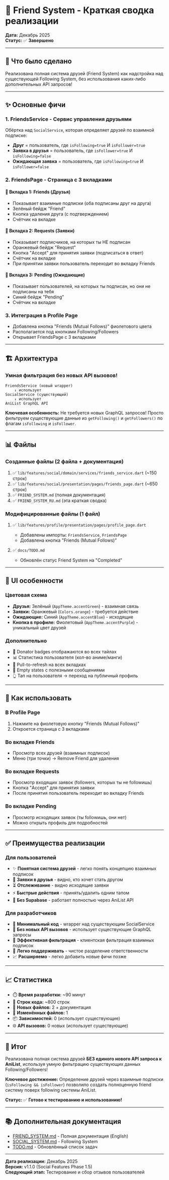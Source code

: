 # 👥 Friend System - Краткая сводка реализации

**Дата:** Декабрь 2025  
**Статус:** ✅ **Завершено**

---

## 🎯 Что было сделано

Реализована полная система друзей (Friend System) как надстройка над существующей Following System, без использования каких-либо дополнительных API запросов!

---

## ✨ Основные фичи

### 1. **FriendsService** - Сервис управления друзьями
Обёртка над `SocialService`, которая определяет друзей по взаимной подписке:
- **Друг** = пользователь, где `isFollowing=true` И `isFollower=true`
- **Заявка в друзья** = пользователь, где `isFollower=true` И `isFollowing=false`
- **Ожидающая заявка** = пользователь, где `isFollowing=true` И `isFollower=false`

### 2. **FriendsPage** - Страница с 3 вкладками

#### 📗 Вкладка 1: Friends (Друзья)
- Показывает взаимные подписки (оба подписаны друг на друга)
- Зелёный бейдж "Friend"
- Кнопка удаления друга (с подтверждением)
- Счётчик на вкладке

#### 📙 Вкладка 2: Requests (Заявки)
- Показывает подписчиков, на которых ты НЕ подписан
- Оранжевый бейдж "Request"
- Кнопка "Accept" для принятия заявки (подписаться в ответ)
- Счётчик на вкладке
- При принятии заявки пользователь переходит во вкладку Friends

#### 📘 Вкладка 3: Pending (Ожидающие)
- Показывает пользователей, на которых ты подписан, но они не подписаны на тебя
- Синий бейдж "Pending"
- Счётчик на вкладке

### 3. **Интеграция в Profile Page**
- Добавлена кнопка "Friends (Mutual Follows)" фиолетового цвета
- Располагается под кнопками Following/Followers
- Открывает FriendsPage с 3 вкладками

---

## 🏗️ Архитектура

### Умная фильтрация без новых API вызовов!
```
FriendsService (новый wrapper)
    ↓ использует
SocialService (существующий)
    ↓ использует
AniList GraphQL API
```

**Ключевая особенность:** Не требуется новых GraphQL запросов! Просто фильтруем существующие данные из `getFollowing()` и `getFollowers()` по флагам `isFollowing` и `isFollower`.

---

## 📊 Файлы

### Созданные файлы (2 файла + документация)
1. ✅ `lib/features/social/domain/services/friends_service.dart` (~150 строк)
2. ✅ `lib/features/social/presentation/pages/friends_page.dart` (~650 строк)
3. ✅ `FRIEND_SYSTEM.md` (полная документация)
4. ✅ `FRIEND_SYSTEM_RU.md` (эта краткая сводка)

### Модифицированные файлы (1 файл)
1. ✅ `lib/features/profile/presentation/pages/profile_page.dart`
   - Добавлены импорты: `FriendsService`, `FriendsPage`
   - Добавлена кнопка "Friends (Mutual Follows)"

2. ✅ `docs/TODO.md`
   - Обновлён статус Friend System на "Completed"

---

## 🎨 UI особенности

### Цветовая схема
- **Друзья:** Зелёный (`AppTheme.accentGreen`) - взаимная связь
- **Заявки:** Оранжевый (`Colors.orange`) - требуется действие
- **Ожидающие:** Синий (`AppTheme.accentBlue`) - исходящие
- **Кнопка в профиле:** Фиолетовый (`AppTheme.accentPurple`) - уникальный цвет друзей

### Дополнительно
- 💎 Donator badges отображаются во всех тайлах
- 📊 Статистика пользователя (кол-во аниме/манги)
- 🔄 Pull-to-refresh на всех вкладках
- 🎯 Empty states с полезными сообщениями
- 👆 Тап на пользователя → переход на публичный профиль

---

## 🚀 Как использовать

### В Profile Page
1. Нажмите на фиолетовую кнопку "Friends (Mutual Follows)"
2. Откроется страница с 3 вкладками

### Во вкладке Friends
- Просмотр всех друзей (взаимных подписок)
- Меню (три точки) → Remove Friend для удаления

### Во вкладке Requests
- Просмотр входящих заявок (followers, которых ты не followишь)
- Кнопка "Accept" для принятия заявки
- После принятия пользователь переходит во вкладку Friends

### Во вкладке Pending
- Просмотр исходящих заявок (ты followишь, они нет)
- Можно открыть профиль для подробностей

---

## ✅ Преимущества реализации

### Для пользователей
- ✨ **Понятная система друзей** - легко понять концепцию взаимных подписок
- 📨 **Заявки в друзья** - видно, кто хочет стать другом
- ⏳ **Отслеживание** - видно исходящие заявки
- ⚡ **Быстрые действия** - принять/удалить одним тапом
- 🚫 **Без Supabase** - работает полностью через AniList API

### Для разработчиков
- 💚 **Минимальный код** - wrapper над существующим SocialService
- 🚀 **Без новых API вызовов** - использует существующие GraphQL запросы
- 🎯 **Эффективная фильтрация** - клиентская фильтрация взаимных подписок
- 🔧 **Легко поддерживать** - чистое разделение ответственности
- 📈 **Расширяемо** - легко добавить новые фичи позже

---

## 📈 Статистика

- ⏱️ **Время разработки:** ~90 минут
- 📝 **Строк кода:** ~800 строк
- 📁 **Новых файлов:** 2 + документация
- 🔧 **Изменённых файлов:** 1
- 📦 **Зависимостей:** 0 (использует существующие)
- 🌐 **API вызовов:** 0 новых (использует существующие)

---

## 🎉 Итог

Реализована полная система друзей **БЕЗ единого нового API запроса к AniList**, используя умную фильтрацию существующих данных Following/Followers! 

**Ключевое достижение:** Определение друзей через взаимные подписки (`isFollowing && isFollower`) позволило создать полноценную friend систему поверх following системы AniList.

**Статус:** ✅ **Готово к тестированию и использованию!**

---

## 📚 Дополнительная документация
- [FRIEND_SYSTEM.md](./FRIEND_SYSTEM.md) - Полная документация (English)
- [SOCIAL_SYSTEM.md](./SOCIAL_SYSTEM.md) - Following System
- [TODO.md](./docs/TODO.md) - Обновлённый список задач

---

**Дата реализации:** Декабрь 2025  
**Версия:** v1.1.0 (Social Features Phase 1.5)  
**Следующий этап:** Тестирование и сбор отзывов пользователей
